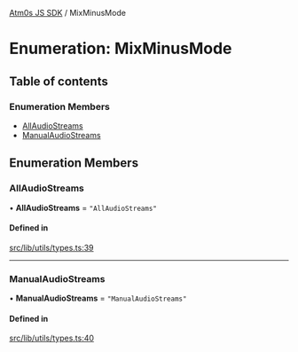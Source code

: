 [Atm0s JS SDK](../README.md) / MixMinusMode

# Enumeration: MixMinusMode

## Table of contents

### Enumeration Members

- [AllAudioStreams](MixMinusMode.md#allaudiostreams)
- [ManualAudioStreams](MixMinusMode.md#manualaudiostreams)

## Enumeration Members

### AllAudioStreams

• **AllAudioStreams** = ``"AllAudioStreams"``

#### Defined in

[src/lib/utils/types.ts:39](https://github.com/8xFF/media-sdk-js/blob/42072f0/src/lib/utils/types.ts#L39)

___

### ManualAudioStreams

• **ManualAudioStreams** = ``"ManualAudioStreams"``

#### Defined in

[src/lib/utils/types.ts:40](https://github.com/8xFF/media-sdk-js/blob/42072f0/src/lib/utils/types.ts#L40)
